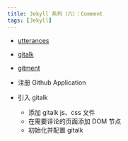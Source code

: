 ```yaml
---
title: Jekyll 系列（六）：Comment
tags: [Jekyll]
---
```


- [utterances](https://github.com/utterance/utterances)
- [gitalk](https://github.com/gitalk/gitalk)
- [gitment](https://imsun.github.io/gitment/)

- 注册 Github Application
- 引入 gitalk
  - 添加 gitalk js、css 文件
  - 在需要评论的页面添加 DOM 节点
  - 初始化并配置 gitalk
